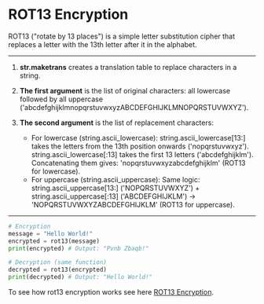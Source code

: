 # ROT13 Encryption

ROT13 ("rotate by 13 places") is a simple letter substitution cipher that replaces a letter with the 13th letter after it in the alphabet.

---

1. **str.maketrans** creates a translation table to replace characters in a string.
2. **The first argument** is the list of original characters: all lowercase followed by all uppercase ('abcdefghijklmnopqrstuvwxyzABCDEFGHIJKLMNOPQRSTUVWXYZ').

3. **The second argument** is the list of replacement characters:
    - For lowercase (string.ascii_lowercase):
    string.ascii_lowercase[13:] takes the letters from the 13th position onwards ('nopqrstuvwxyz').
    string.ascii_lowercase[:13] takes the first 13 letters ('abcdefghijklm').
    Concatenating them gives: 'nopqrstuvwxyzabcdefghijklm' (ROT13 for lowercase).
    - For uppercase (string.ascii_uppercase):
    Same logic: string.ascii_uppercase[13:] ('NOPQRSTUVWXYZ') + string.ascii_uppercase[:13] ('ABCDEFGHIJKLM') → 'NOPQRSTUVWXYZABCDEFGHIJKLM' (ROT13 for uppercase).

---

```python
# Encryption
message = "Hello World!"
encrypted = rot13(message)
print(encrypted) # Output: "Pvnb Zbaqb!"

# Decryption (same function)
decrypted = rot13(encrypted)
print(decrypted) # Output: "Hello World!"
```

To see how rot13 encryption works see here [ROT13 Encryption](https://github.com/RykerWilder/notes/blob/main/ROT-13.md).
